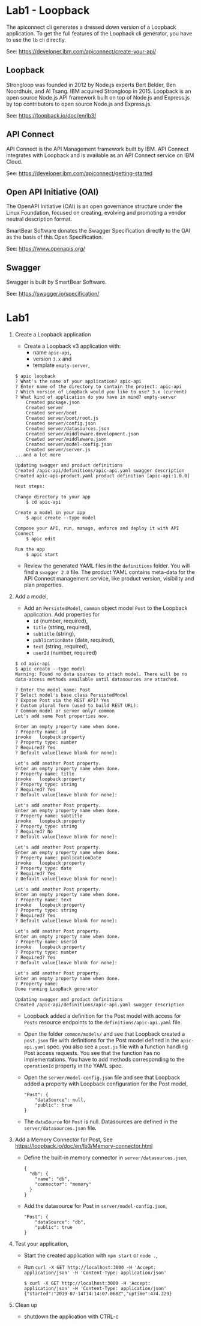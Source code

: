 # Lab1 - Loopback

The apiconnect cli generates a dressed down version of a Loopback application. To get the full features of the Loopback cli generator, you have to use the `lb` cli directly. 

See: https://developer.ibm.com/apiconnect/create-your-api/

## Loopback
Strongloop was founded in 2012 by Node.js experts Bert Belder, Ben Noordhuis, and Al Tsang. IBM acquired Strongloop in 2015. Loopback is an open source Node.js API framework built on top of Node.js and Express.js by top contributors to open source Node.js and Express.js. 

See: https://loopback.io/doc/en/lb3/

## API Connect
API Connect is the API Management framework built by IBM. API Connect integrates with Loopback and is available as an API Connect service on IBM Cloud.

See: https://developer.ibm.com/apiconnect/getting-started

## Open API Initiative (OAI)
The OpenAPI Initiative (OAI) is an open governance structure under the Linux Foundation, focused on creating, evolving and promoting a vendor neutral description format.

SmartBear Software donates the Swagger Specification directly to the OAI as the basis of this Open Specification.

See: https://www.openapis.org/

## Swagger
Swagger is built by SmartBear Software.

See: https://swagger.io/specification/

# Lab1

1. Create a Loopback application

    * Create a Loopback v3 application with: 
        * name `apic-api`, 
        * version `3.x` and 
        * template `empty-server`, 

    ```
    $ apic loopback
    ? What's the name of your application? apic-api
    ? Enter name of the directory to contain the project: apic-api
    ? Which version of LoopBack would you like to use? 3.x (current)
    ? What kind of application do you have in mind? empty-server
        Created package.json
        Created server
        Created server/boot
        Created server/boot/root.js
        Created server/config.json
        Created server/datasources.json
        Created server/middleware.development.json
        Created server/middleware.json
        Created server/model-config.json
        Created server/server.js
    ...and a lot more

    Updating swagger and product definitions
    Created /apic-api/definitions/apic-api.yaml swagger description
    Created apic-api-product.yaml product definition [apic-api:1.0.0]

    Next steps:

    Change directory to your app
        $ cd apic-api

    Create a model in your app
        $ apic create --type model

    Compose your API, run, manage, enforce and deploy it with API Connect
        $ apic edit

    Run the app
        $ apic start
    ```

    * Review the generated YAML files in the `definitions` folder. You will find a `swagger 2.0` file. The product YAML contains meta-data for the API Connect management service, like product version, visibility and plan properties. 

2. Add a model,

    * Add an `PersistedModel`, `common` object model `Post` to the Loopback application. Add properties for 
        * `id` (number, required), 
        * `title` (string, required),
        * `subtitle` (string),
        * `publicationDate` (date, required),
        * `text` (string, required),
        * `userId` (number, required)

    ```
    $ cd apic-api
    $ apic create --type model
    Warning: Found no data sources to attach model. There will be no data-access methods available until datasources are attached.
    
    ? Enter the model name: Post
    ? Select model's base class PersistedModel
    ? Expose Post via the REST API? Yes
    ? Custom plural form (used to build REST URL): 
    ? Common model or server only? common
    Let's add some Post properties now.

    Enter an empty property name when done.
    ? Property name: id
    invoke   loopback:property
    ? Property type: number
    ? Required? Yes
    ? Default value[leave blank for none]: 

    Let's add another Post property.
    Enter an empty property name when done.
    ? Property name: title
    invoke   loopback:property
    ? Property type: string
    ? Required? Yes
    ? Default value[leave blank for none]: 

    Let's add another Post property.
    Enter an empty property name when done.
    ? Property name: subtitle
    invoke   loopback:property
    ? Property type: string
    ? Required? No
    ? Default value[leave blank for none]: 

    Let's add another Post property.
    Enter an empty property name when done.
    ? Property name: publicationDate
    invoke   loopback:property
    ? Property type: date
    ? Required? Yes
    ? Default value[leave blank for none]: 

    Let's add another Post property.
    Enter an empty property name when done.
    ? Property name: text
    invoke   loopback:property
    ? Property type: string
    ? Required? Yes
    ? Default value[leave blank for none]: 

    Let's add another Post property.
    Enter an empty property name when done.
    ? Property name: userId
    invoke   loopback:property
    ? Property type: number
    ? Required? Yes
    ? Default value[leave blank for none]: 

    Let's add another Post property.
    Enter an empty property name when done.
    ? Property name: 
    Done running LoopBack generator

    Updating swagger and product definitions
    Created /apic-api/definitions/apic-api.yaml swagger description
    ```

    * Loopback added a definition for the Post model with access for `Posts` resource endpoints to the `definitions/apic-api.yaml` file. 
    * Open the folder `common/models/` and see that Loopback created a `post.json` file with definitions for the Post model defined in the `apic-api.yaml` spec. you also see a `post.js` file with a function handling Post access requests. You see that the function has no implementations. You have to add methods corresponding to the `operationId` property in the YAML spec.  
    * Open the `server/model-config.json` file and see that Loopback added a property with Loopback configuration for the Post model,

        ```
        "Post": {
            "dataSource": null,
            "public": true
        }
        ```

    * The `dataSource` for `Post` is null. Datasources are defined in the `server/datasources.json` file. 

3. Add a Memory Connector for Post,
    See https://loopback.io/doc/en/lb3/Memory-connector.html

    * Define the built-in memory connector in `server/datasources.json`,

        ```
        {
          "db": {
            "name": "db",
            "connector": "memory"
          }
        }
        ```
    
    * Add the datasource for Post in `server/model-config.json`,

        ```
        "Post": {
            "dataSource": "db",
            "public": true
        }
        ```

4. Test your application,

    * Start the created application with `npm start` or `node .`,
    * Run `curl -X GET http://localhost:3000 -H 'Accept: application/json' -H 'Content-Type: application/json' ` 

        ```console
        $ curl -X GET http://localhost:3000 -H 'Accept: application/json' -H 'Content-Type: application/json' 
        {"started":"2019-07-14T14:14:07.068Z","uptime":474.229}
        ```

5. Clean up

    * shutdown the application with CTRL-c
